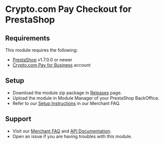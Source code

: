 # Crypto.com Pay Checkout for PrestaShop

## Requirements

This module requires the following:
* [PrestaShop](https://www.prestashop.com/) v1.7.0.0 or newer
* [Crypto.com Pay for Business](https://merchant.crypto.com/) account

## Setup

* Download the module zip package in [Releases](https://github.com/crypto-com/crypto-pay-prestashop/releases) page.
* Upload the module in Module Manager of your PrestaShop BackOffice.
* Refer to our [Setup Instructions](https://help.crypto.com/en/articles/4732840-prestashop-setup-guide) in our Merchant FAQ.

## Support

* Visit our [Merchant FAQ](https://help.crypto.com/en/collections/1512001-crypto-com-pay-merchant-faq) and [API Documentation](https://pay-docs.crypto.com/).
* Open an issue if you are having troubles with this module.